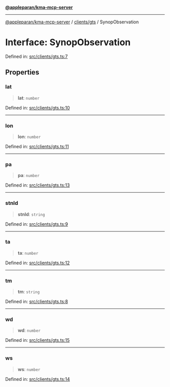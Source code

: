 [**@appleparan/kma-mcp-server**](../../../README.md)

***

[@appleparan/kma-mcp-server](../../../README.md) / [clients/gts](../README.md) / SynopObservation

# Interface: SynopObservation

Defined in: [src/clients/gts.ts:7](https://github.com/appleparan/kma-mcp/blob/d76825d83b398a574a6e9215caa9b03d62b638c4/typescript/src/clients/gts.ts#L7)

## Properties

### lat

> **lat**: `number`

Defined in: [src/clients/gts.ts:10](https://github.com/appleparan/kma-mcp/blob/d76825d83b398a574a6e9215caa9b03d62b638c4/typescript/src/clients/gts.ts#L10)

***

### lon

> **lon**: `number`

Defined in: [src/clients/gts.ts:11](https://github.com/appleparan/kma-mcp/blob/d76825d83b398a574a6e9215caa9b03d62b638c4/typescript/src/clients/gts.ts#L11)

***

### pa

> **pa**: `number`

Defined in: [src/clients/gts.ts:13](https://github.com/appleparan/kma-mcp/blob/d76825d83b398a574a6e9215caa9b03d62b638c4/typescript/src/clients/gts.ts#L13)

***

### stnId

> **stnId**: `string`

Defined in: [src/clients/gts.ts:9](https://github.com/appleparan/kma-mcp/blob/d76825d83b398a574a6e9215caa9b03d62b638c4/typescript/src/clients/gts.ts#L9)

***

### ta

> **ta**: `number`

Defined in: [src/clients/gts.ts:12](https://github.com/appleparan/kma-mcp/blob/d76825d83b398a574a6e9215caa9b03d62b638c4/typescript/src/clients/gts.ts#L12)

***

### tm

> **tm**: `string`

Defined in: [src/clients/gts.ts:8](https://github.com/appleparan/kma-mcp/blob/d76825d83b398a574a6e9215caa9b03d62b638c4/typescript/src/clients/gts.ts#L8)

***

### wd

> **wd**: `number`

Defined in: [src/clients/gts.ts:15](https://github.com/appleparan/kma-mcp/blob/d76825d83b398a574a6e9215caa9b03d62b638c4/typescript/src/clients/gts.ts#L15)

***

### ws

> **ws**: `number`

Defined in: [src/clients/gts.ts:14](https://github.com/appleparan/kma-mcp/blob/d76825d83b398a574a6e9215caa9b03d62b638c4/typescript/src/clients/gts.ts#L14)
